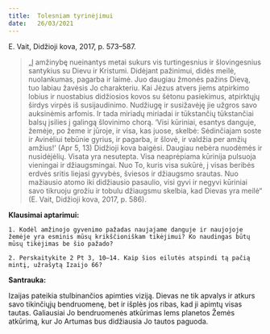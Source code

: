 ```yaml
---
title:  Tolesniam tyrinėjimui
date:   26/03/2021
---
```


E. Vait, Didžioji kova, 2017, p. 573–587.

> <p></p>
> „Į amžinybę nueinantys metai sukurs vis turtingesnius ir šlovingesnius santykius su Dievu ir Kristumi. Didėjant pažinimui, didės meilė, nuolankumas, pagarba ir laimė. Juo daugiau žmonės pažins Dievą, tuo labiau žavėsis Jo charakteriu. Kai Jėzus atvers jiems atpirkimo lobius ir nuostabius didžiosios kovos su šėtonu pasiekimus, atpirktųjų širdys virpės iš susijaudinimo. Nudžiugę ir susižavėję jie užgros savo auksinėmis arfomis. Ir tada miriadų miriadai ir tūkstančių tūkstančiai balsų įsilies į galingą šlovinimo chorą. ‘Visi kūriniai, esantys danguje, žemėje, po žeme ir jūroje, ir visa, kas juose, skelbė: Sėdinčiajam soste ir Avinėliui tebūnie gyrius, ir pagarba, ir šlovė, ir valdžia per amžių amžius!’ (Apr 5, 13) Didžioji kova baigėsi. Daugiau nebėra nuodėmės ir nusidėjėlių. Visata yra nesutepta. Visa neaprėpiama kūrinija pulsuoja vieningai ir džiaugsmingai. Nuo To, kuris visa sukūrė, į visas beribės erdvės sritis liejasi gyvybės, šviesos ir džiaugsmo srautas. Nuo mažiausio atomo iki didžiausio pasaulio, visi gyvi ir negyvi kūriniai savo tikruoju grožiu ir tobulu džiaugsmu skelbia, kad Dievas yra meilė“ (E. Vait, Didžioji kova, 2017, p. 586).

**Klausimai aptarimui:** 

`1. Kodėl amžinojo gyvenimo pažadas naujajame danguje ir naujojoje žemėje yra esminis mūsų krikščioniškam tikėjimui? Ko naudingas būtų mūsų tikėjimas be šio pažado?`

`2. Perskaitykite 2 Pt 3, 10–14. Kaip šios eilutės atspindi tą pačią mintį, užrašytą Izaijo 66?`

**Santrauka:** 

Izaijas pateikia stulbinančios apimties viziją. Dievas ne tik apvalys ir atkurs savo tikinčiųjų bendruomenę, bet ir išplės jos ribas, kad ji apimtų visas tautas. Galiausiai Jo bendruomenės atkūrimas lems planetos Žemės atkūrimą, kur Jo Artumas bus didžiausia Jo tautos paguoda.